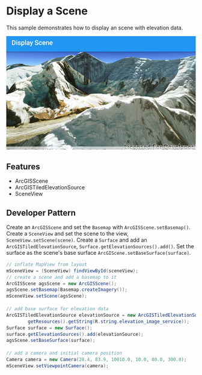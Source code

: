 # Display a Scene
This sample demonstrates how to display an scene with elevation data.

![Display a Scene App](display-scene.png)

## Features
* ArcGISScene
* ArcGISTiledElevationSource
* SceneView

## Developer Pattern
Create an `ArcGISScene` and set the `Basemap` with `ArcGISScene.setBasemap()`. Create a `SceneView` and set the scene to the view, `SceneView.setScene(scene)`.  Create a `Surface` and add an `ArcGISTiledElevationSource`, `Surface.getElevationSources().add()`. Set the surface as the scene's base surface `ArcGIScene.setBaseSurface(surface)`.

```java
// inflate MapView from layout
mSceneView = (SceneView) findViewById(sceneView);
// create a scene and add a basemap to it
ArcGISScene agsScene = new ArcGISScene();
agsScene.setBasemap(Basemap.createImagery());
mSceneView.setScene(agsScene);

// add base surface for elevation data
ArcGISTiledElevationSource elevationSource = new ArcGISTiledElevationSource(
        getResources().getString(R.string.elevation_image_service));
Surface surface = new Surface();
surface.getElevationSources().add(elevationSource);
agsScene.setBaseSurface(surface);

// add a camera and initial camera position
Camera camera = new Camera(28.4, 83.9, 10010.0, 10.0, 80.0, 300.0);
mSceneView.setViewpointCamera(camera);
```